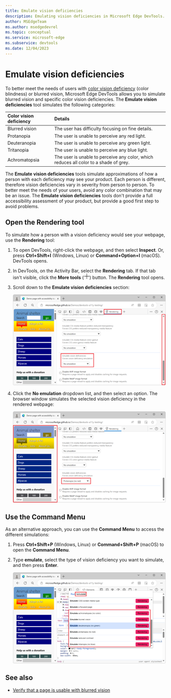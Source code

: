 ```yaml
---
title: Emulate vision deficiencies
description: Emulating vision deficiencies in Microsoft Edge DevTools.
author: MSEdgeTeam
ms.author: msedgedevrel
ms.topic: conceptual
ms.service: microsoft-edge
ms.subservice: devtools
ms.date: 12/04/2023
---
```

# Emulate vision deficiencies

To better meet the needs of users with [color vision deficiency](https://www.colourblindawareness.org) (color blindness) or blurred vision, Microsoft Edge DevTools allows you to simulate blurred vision and specific color vision deficiencies.  The **Emulate vision deficiencies** tool simulates the following categories:

| Color vision deficiency | Details |
|:--- |:--- |
| Blurred vision | The user has difficulty focusing on fine details. |
| Protanopia | The user is unable to perceive any red light. |
| Deuteranopia | The user is unable to perceive any green light. |
| Tritanopia | The user is unable to perceive any blue light. |
| Achromatopsia | The user is unable to perceive any color, which reduces all color to a shade of grey. |

The **Emulate vision deficiencies** tools simulate approximations of how a person with each deficiency may see your product.  Each person is different, therefore vision deficiencies vary in severity from person to person.  To better meet the needs of your users, avoid any color combination that may be an issue.  The **Emulate vision deficiencies** tools don't provide a full accessibility assessment of your product, but provide a good first step to avoid problems.


<!-- ====================================================================== -->
## Open the Rendering tool

To simulate how a person with a vision deficiency would see your webpage, use the **Rendering** tool:

1. To open DevTools, right-click the webpage, and then select **Inspect**.  Or, press **Ctrl+Shift+I** (Windows, Linux) or **Command+Option+I** (macOS).  DevTools opens.

1. In DevTools, on the Activity Bar, select the **Rendering** tab.  If that tab isn't visible, click the **More tools** (![More tools icon](./emulate-vision-deficiencies-images/more-tools-icon.png)) button. The **Rendering** tool opens.

1. Scroll down to the **Emulate vision deficiencies** section:

   ![The Emulate vision deficiencies section in the Rendering tool](./emulate-vision-deficiencies-images/accessibility-emulate-vision-menu-options.png)

1. Click the **No emulation** dropdown list, and then select an option. The browser window simulates the selected vision deficiency in the rendered webpage:

   ![The browser window, with modified colors in the webpage to simulate the selected color vision deficiency](./emulate-vision-deficiencies-images/accessibility-blurred-vision-emulation.png)


<!-- ====================================================================== -->
## Use the Command Menu

As an alternative approach, you can use the **Command Menu** to access the different simulations:

1. Press **Ctrl+Shift+P** (Windows, Linux) or **Command+Shift+P** (macOS) to open the **Command Menu**.

1. Type **emulate**, select the type of vision deficiency you want to simulate, and then press **Enter**.

   ![The command menu showing the different types of vision deficiencies](./emulate-vision-deficiencies-images/accessibility-emulation-command-menu-results.png)


<!-- ====================================================================== -->
## See also

*  [Verify that a page is usable with blurred vision](test-blurred-vision.md)

